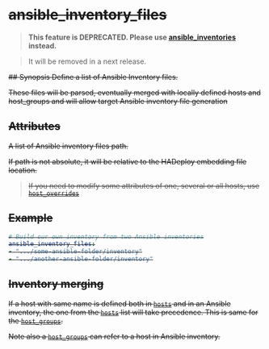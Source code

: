 # <s>ansible_inventory_files</s>

> **This feature is DEPRECATED. Please use [ansible_inventories](../ansible_inventories/ansible_inventories) instead.** 

> It will be removed in a next release.

<strike>
## Synopsis
Define a list of Ansible Inventory files.

These files will be parsed, eventually merged with locally defined hosts and host_groups and will allow target Ansible inventory file generation

## Attributes

A list of Ansible inventory files path.

If path is not absolute, it will be relative to the HADeploy embedding file location.

> If you need to modify some attributes of one, several or all hosts, use [`host_overrides`](../inventory/host_overrides.md)

## Example

```yaml
# Build our own inventory from two Ansible inventories
ansible_inventory_files:
- ".../some-ansible-folder/inventory"
- ".../another-ansible-folder/inventory"
```
## Inventory merging

If a host with same name is defined both in [`hosts`](../inventory/hosts) and in an Ansible inventory, the one from the [`hosts`](../inventory/hosts) list will take precedence. 
This is same for the [`host_groups`](../inventory/host_groups). 

Note also a [`host_groups`](../inventory/host_groups)  can refer to a host in Ansible inventory.
</strike>